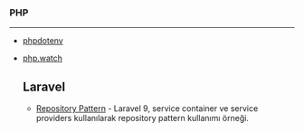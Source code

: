 ### PHP
---
+ [phpdotenv](https://github.com/vlucas/phpdotenv)
+ [php.watch](https://php.watch)

  __Laravel__
  ---
  + [Repository Pattern](https://github.com/cllsrm/notes/blob/main/dosyalar/php/laravel_repository_pattern.pdf) - Laravel 9, service container ve service providers kullanılarak repository pattern kullanımı örneği.
